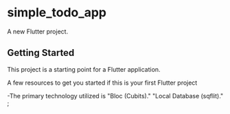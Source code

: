 # simple_todo_app

A new Flutter project.

## Getting Started

This project is a starting point for a Flutter application.

A few resources to get you started if this is your first Flutter project

-The primary technology utilized is "Bloc (Cubits)." "Local Database (sqflit)."
;
